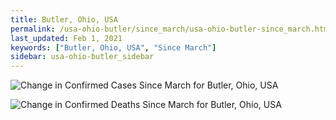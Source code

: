 ```yaml
---
title: Butler, Ohio, USA
permalink: /usa-ohio-butler/since_march/usa-ohio-butler-since_march.html
last_updated: Feb 1, 2021
keywords: ["Butler, Ohio, USA", "Since March"]
sidebar: usa-ohio-butler_sidebar
---
```


![Change in Confirmed Cases Since March for Butler, Ohio, USA](/covid_tracker/images/graphs/usa-ohio-butler-delta_confirmed-since_march_graph.png)

![Change in Confirmed Deaths Since March for Butler, Ohio, USA](/covid_tracker/images/graphs/usa-ohio-butler-delta_deaths-since_march_graph.png)
